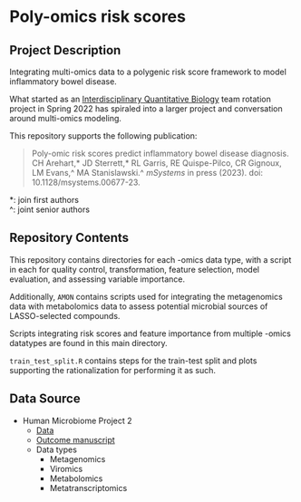 # Poly-omics risk scores

## Project Description
Integrating multi-omics data to a polygenic risk score framework to model inflammatory bowel disease.

What started as an [Interdisciplinary Quantitative Biology](https://www.colorado.edu/certificate/iqbiology/) team rotation project in Spring 2022 has spiraled into a larger project and conversation around multi-omics modeling. 

This repository supports the following publication:

>Poly-omic risk scores predict inflammatory bowel disease diagnosis. CH Arehart,\* JD Sterrett,\* RL Garris, RE Quispe-Pilco, CR Gignoux, LM Evans,\^ MA Stanislawski.\^ *mSystems* in press (2023). doi: 10.1128/msystems.00677-23.

*: join first authors    
^: joint senior authors

## Repository Contents
This repository contains directories for each -omics data type, with a script in each for quality control, transformation, feature selection, model evaluation, and assessing variable importance.

Additionally, `AMON` contains scripts used for integrating the metagenomics data with metabolomics data to assess potential microbial sources of LASSO-selected compounds.

Scripts integrating risk scores and feature importance from multiple -omics datatypes are found in this main directory.

`train_test_split.R` contains steps for the train-test split and plots supporting the rationalization for performing it as such.

## Data Source
- Human Microbiome Project 2
  - [Data](https://ibdmdb.org/tunnel/public/summary.html)
  - [Outcome manuscript](https://www.nature.com/articles/s41586-019-1237-9)
  - Data types
    - Metagenomics
    - Viromics
    - Metabolomics
    - Metatranscriptomics